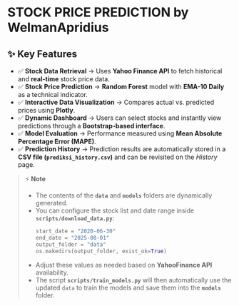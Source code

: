 # STOCK PRICE PREDICTION by WelmanApridius

## ✨ Key Features
- ✅ **Stock Data Retrieval** → Uses **Yahoo Finance API** to fetch historical and **real-time** stock price data.  
- ✅ **Stock Price Prediction** → **Random Forest** model with **EMA-10 Daily** as a technical indicator.  
- ✅ **Interactive Data Visualization** → Compares actual vs. predicted prices using **Plotly**.  
- ✅ **Dynamic Dashboard** → Users can select stocks and instantly view predictions through a **Bootstrap-based interface**.  
- ✅ **Model Evaluation** → Performance measured using **Mean Absolute Percentage Error (MAPE)**.  
- ✅ **Prediction History** → Prediction results are automatically stored in a **CSV file (`prediksi_history.csv`)** and can be revisited on the *History* page.  

> ⚡ **Note**  
> - The contents of the **`data`** and **`models`** folders are dynamically generated.  
> - You can configure the stock list and date range inside **`scripts/download_data.py`**:
>   ```python
>   start_date = "2020-06-30"
>   end_date = "2025-08-01"
>   output_folder = "data"
>   os.makedirs(output_folder, exist_ok=True)
>   ```
> - Adjust these values as needed based on **YahooFinance API** availability.
> - The script **`scripts/train_models.py`** will then automatically use the updated `data` to train the models and save them into the **`models`** folder.
